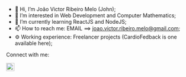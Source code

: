 - 👋 Hi, I’m João Victor Ribeiro Melo (John);
- 👀 I’m interested in Web Development and Computer Mathematics;
- 🌱 I’m currently learning ReactJS and NodeJS;
- 📫 How to reach me: EMAIL ==> joao.victor.ribeiro.melo@gmail.com;
- ⚙️  Working experience: Freelancer projects (CardioFedback is one available here);

Connect with me:

[<img
    alt="youtube icon"
    src="https://www.svgrepo.com/show/111232/youtube.svg"
    align="left"
    width="22px"
/>][youtube]

[website]: https://codeSTACKr.com
[youtube]: https://www.youtube.com/channel/UCawXZgFl5jy_kYIibc19RMQ
[instagram]: https://www.instagram.com/joao_melo_ribeiro/
[linkedin]: https://www.linkedin.com/in/joao-melo-ribeiro/ 
